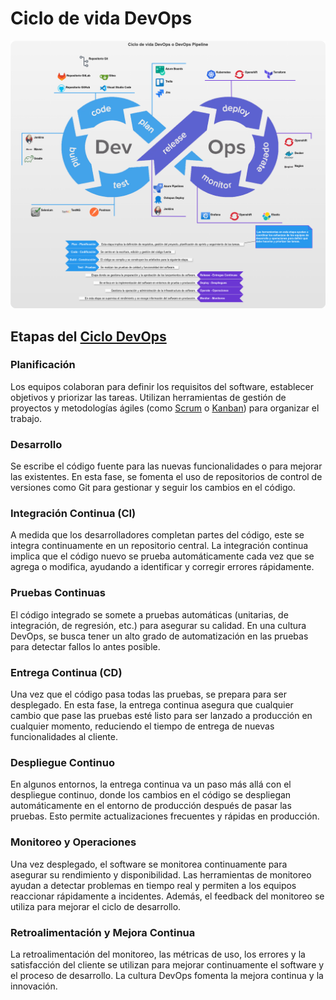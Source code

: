 # Ciclo de vida DevOps

![Ciclo de vida DevOps](images/ciclo-de-vida-devops.png)

## Etapas del [Ciclo DevOps](/definiciones-y-siglas)

### Planificación

Los equipos colaboran para definir los requisitos del software, establecer objetivos y priorizar las tareas. Utilizan herramientas de gestión de proyectos y metodologías ágiles (como <a href="https://es.wikipedia.org/wiki/Scrum_%28desarrollo_de_software%29" target="_blank" rel="noopener noreferrer">Scrum</a> o <a href="https://es.wikipedia.org/wiki/Kanban_%28desarrollo%29" target="_blank" rel="noopener noreferrer">Kanban</a>) para organizar el trabajo.

### Desarrollo    

Se escribe el código fuente para las nuevas funcionalidades o para mejorar las existentes. En esta fase, se fomenta el uso de repositorios de control de versiones como Git para gestionar y seguir los cambios en el código.

### Integración Continua (CI)

A medida que los desarrolladores completan partes del código, este se integra continuamente en un repositorio central. La integración continua implica que el código nuevo se prueba automáticamente cada vez que se agrega o modifica, ayudando a identificar y corregir errores rápidamente.

### Pruebas Continuas

El código integrado se somete a pruebas automáticas (unitarias, de integración, de regresión, etc.) para asegurar su calidad. En una cultura DevOps, se busca tener un alto grado de automatización en las pruebas para detectar fallos lo antes posible.

### Entrega Continua (CD)

Una vez que el código pasa todas las pruebas, se prepara para ser desplegado. En esta fase, la entrega continua asegura que cualquier cambio que pase las pruebas esté listo para ser lanzado a producción en cualquier momento, reduciendo el tiempo de entrega de nuevas funcionalidades al cliente.

### Despliegue Continuo

En algunos entornos, la entrega continua va un paso más allá con el despliegue continuo, donde los cambios en el código se despliegan automáticamente en el entorno de producción después de pasar las pruebas. Esto permite actualizaciones frecuentes y rápidas en producción.

### Monitoreo y Operaciones

Una vez desplegado, el software se monitorea continuamente para asegurar su rendimiento y disponibilidad. Las herramientas de monitoreo ayudan a detectar problemas en tiempo real y permiten a los equipos reaccionar rápidamente a incidentes. Además, el feedback del monitoreo se utiliza para mejorar el ciclo de desarrollo.

### Retroalimentación y Mejora Continua

La retroalimentación del monitoreo, las métricas de uso, los errores y la satisfacción del cliente se utilizan para mejorar continuamente el software y el proceso de desarrollo. La cultura DevOps fomenta la mejora continua y la innovación.
